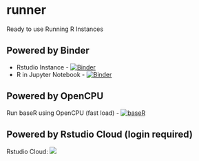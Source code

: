 # runner
Ready to use Running R Instances

## Powered by Binder
* Rstudio Instance - [![Binder](https://mybinder.org/badge_logo.svg)](https://mybinder.org/v2/gh/sk-sahu/runner/master?urlpath=rstudio)
* R in Jupyter Notebook - [![Binder](https://mybinder.org/badge_logo.svg)](https://mybinder.org/v2/gh/sk-sahu/runner/master)  
## Powered by OpenCPU
Run baseR using OpenCPU (fast load) - [![baseR](https://img.shields.io/badge/Run-baseR-blue)](https://sk-sahu.github.io/learn-R/run_baseR.html)
## Powered by Rstudio Cloud (login required)
Rstudio Cloud: [![](https://img.shields.io/badge/Rstudio-Cloud-blue)](https://rstudio.cloud/project/456585)
